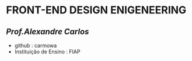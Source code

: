 # FRONT-END DESIGN ENIGENEERING 

## _Prof.Alexandre Carlos_

- github : carmowa
- Instituição de Ensino : FIAP